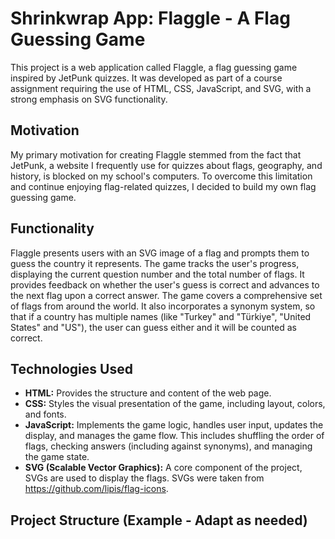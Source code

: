 # Shrinkwrap App: Flaggle - A Flag Guessing Game

This project is a web application called Flaggle, a flag guessing game inspired by JetPunk quizzes. It was developed as part of a course assignment requiring the use of HTML, CSS, JavaScript, and SVG, with a strong emphasis on SVG functionality.

## Motivation

My primary motivation for creating Flaggle stemmed from the fact that JetPunk, a website I frequently use for quizzes about flags, geography, and history, is blocked on my school's computers. To overcome this limitation and continue enjoying flag-related quizzes, I decided to build my own flag guessing game.

## Functionality

Flaggle presents users with an SVG image of a flag and prompts them to guess the country it represents. The game tracks the user's progress, displaying the current question number and the total number of flags. It provides feedback on whether the user's guess is correct and advances to the next flag upon a correct answer. The game covers a comprehensive set of flags from around the world.  It also incorporates a synonym system, so that if a country has multiple names (like "Turkey" and "Türkiye", "United States" and "US"), the user can guess either and it will be counted as correct.

## Technologies Used

* **HTML:** Provides the structure and content of the web page.
* **CSS:** Styles the visual presentation of the game, including layout, colors, and fonts.
* **JavaScript:** Implements the game logic, handles user input, updates the display, and manages the game flow.  This includes shuffling the order of flags, checking answers (including against synonyms), and managing the game state.
* **SVG (Scalable Vector Graphics):** A core component of the project, SVGs are used to display the flags. SVGs were taken from https://github.com/lipis/flag-icons.

## Project Structure (Example - Adapt as needed)
